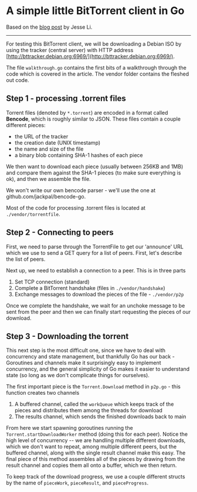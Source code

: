 # A simple little BitTorrent client in Go

Based on the [blog post](https://blog.jse.li/posts/torrent/) by Jesse Li.

---

For testing this BitTorrent client, we will be downloading a Debian ISO by
using the tracker (central server) with HTTP address
[http://bttracker.debian.org:6969/](http://bttracker.debian.org:6969/).

The file `walkthrough.go` contains the first bits of a walkthrough through the
code which is covered in the article. The vendor folder contains the fleshed
out code.

## Step 1 - processing .torrent files

Torrent files (denoted by `*.torrent`) are encoded in a format called
**Bencode**, which is roughly similar to JSON. These files contain a couple
different pieces:
 - the URL of the tracker
 - the creation date (UNIX timestamp)
 - the name and size of the file
 - a binary blob containing SHA-1 hashes of each piece

We then want to download each piece (usually between 256KB and 1MB) and compare
them against the SHA-1 pieces (to make sure everything is ok), and then we
assemble the file.

We won't write our own bencode parser - we'll use the one at
github.com/jackpal/bencode-go.

Most of the code for processing .torrent files is located at
`./vendor/torrentfile`.

## Step 2 - Connecting to peers

First, we need to parse through the TorrentFile to get our 'announce' URL which
we use to send a GET query for a list of peers. First, let's describe the list
of peers.

Next up, we need to establish a connection to a peer. This is in three parts
 1. Set TCP connection (standard)
 2. Complete a BitTorrent handshake (files in `./vendor/handshake`)
 3. Exchange messages to download the pieces of the file - `./vendor/p2p`

Once we complete the handshake, we wait for an unchoke message to be sent from
the peer and then we can finally start requesting the pieces of our download.

## Step 3 - Downloading the torrent

This next step is the most difficult one, since we have to deal with
concurrency and state management, but thankfully Go has our back - Goroutines
and channels make it surprisingly easy to implement concurrency, and the
general simplicity of Go makes it easier to understand state (so long as we
don't complicate things for ourselves).

The first important piece is the `Torrent.Download` method in `p2p.go` - this
function creates two channels
 1. A buffered channel, called the `workQueue` which keeps track of the pieces
 and distributes them among the threads for download
 2. The results channel, which sends the finished downloads back to main

 From here we start spawning goroutines running the
 `Torrent.startDownloadWorker` method (doing this for each peer). Notice the
 high level of concurrency -- we are handling multiple different downloads,
 which we don't want to repeat, among multiple different peers, but the
 buffered channel, along with the single result channel make this easy. The
 final piece of this method assembles all of the pieces by drawing from the
 result channel and copies them all onto a buffer, which we then return.

 To keep track of the download progress, we use a couple different structs by
 the name of `pieceWork`, `pieceResult`, and `pieceProgress`.

